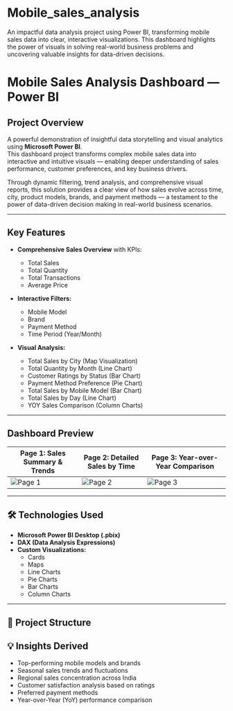 # Mobile_sales_analysis
An impactful data analysis project using Power BI, transforming mobile sales data into clear, interactive visualizations. This dashboard highlights the power of visuals in solving real-world business problems and uncovering valuable insights for data-driven decisions.


#  Mobile Sales Analysis Dashboard — Power BI

##  Project Overview

A powerful demonstration of insightful data storytelling and visual analytics using **Microsoft Power BI**.  
This dashboard project transforms complex mobile sales data into interactive and intuitive visuals — enabling deeper understanding of sales performance, customer preferences, and key business drivers.

Through dynamic filtering, trend analysis, and comprehensive visual reports, this solution provides a clear view of how sales evolve across time, city, product models, brands, and payment methods — a testament to the power of data-driven decision making in real-world business scenarios.

---

##  Key Features

- **Comprehensive Sales Overview** with KPIs:
  - Total Sales
  - Total Quantity
  - Total Transactions
  - Average Price

- **Interactive Filters:**
  - Mobile Model
  - Brand
  - Payment Method
  - Time Period (Year/Month)

- **Visual Analysis:**
  - Total Sales by City (Map Visualization)
  - Total Quantity by Month (Line Chart)
  - Customer Ratings by Status (Bar Chart)
  - Payment Method Preference (Pie Chart)
  - Total Sales by Mobile Model (Bar Chart)
  - Total Sales by Day (Line Chart)
  - YOY Sales Comparison (Column Charts)

---

##  Dashboard Preview

| **Page 1: Sales Summary & Trends** | **Page 2: Detailed Sales by Time** | **Page 3: Year-over-Year Comparison** |
|-----------------------------------|-----------------------------------|--------------------------------------|
| ![Page 1](https://github.com/user-attachments/assets/e6bb43d7-73a6-44e9-8644-28a2a03e99bd) | ![Page 2](https://github.com/user-attachments/assets/11410121-6b9d-46b5-ad0e-11ffd08f2ff2) | ![Page 3](https://github.com/user-attachments/assets/0e93cf16-64f1-407c-8a73-21f1a566de7c) |


---

## 🛠 Technologies Used

- **Microsoft Power BI Desktop (.pbix)**
- **DAX (Data Analysis Expressions)**
- **Custom Visualizations:**
  - Cards
  - Maps
  - Line Charts
  - Pie Charts
  - Bar Charts
  - Column Charts

---

## 📂 Project Structure



## 💡 Insights Derived

- Top-performing mobile models and brands
- Seasonal sales trends and fluctuations
- Regional sales concentration across India
- Customer satisfaction analysis based on ratings
- Preferred payment methods
- Year-over-Year (YoY) performance comparison

